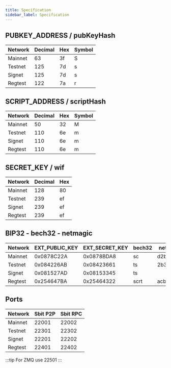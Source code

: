```yaml
---
title: Specification
sidebar_label: Specification
---
```


## PUBKEY_ADDRESS / pubKeyHash
| Network  | Decimal      | Hex      | Symbol    |
|----------|--------------|----------|-----------|
| Mainnet  | 63           | 3f       | S         |
| Testnet  | 125          | 7d       | s         |
| Signet   | 125          | 7d       | s         |
| Regtest  | 122          | 7a       | r         |


## SCRIPT_ADDRESS / scriptHash
| Network | Decimal      | Hex      | Symbol         |
|---------|--------------|----------|----------------|
| Mainnet | 50           | 32       | M              |
| Testnet | 110          | 6e       | m              |
| Signet  | 110          | 6e       | m              |
| Regtest | 110          | 6e       | m              |


## SECRET_KEY / wif
| Network | Decimal      | Hex      |
|---------|--------------|----------|
| Mainnet | 128          | 80       |
| Testnet | 239          | ef       |
| Signet  | 239          | ef       |
| Regtest | 239          | ef       |


## BIP32 - bech32 - netmagic
| Network  | EXT_PUBLIC_KEY | EXT_SECRET_KEY | bech32   | netmagic |
|----------|----------------|----------------|----------|----------|
| Mainnet  | 0x0878C22A     | 0x0878BDA8     | sc       | d2b1c5a4 |
| Testnet  | 0x084226AB     | 0x08423661     | ts       | 2b335671 |
| Signet   | 0x081527AD     | 0x08153345     | ts       |          |
| Regtest  | 0x254647BA     | 0x25464322     | scrt     | acb3d41e |


## Ports
| Network | Sbit P2P | Sbit RPC |
|---------|----------|----------|
| Mainnet | 22001    | 22002    |
| Testnet | 22301    | 22302    |
| Signet  | 22201    | 22202    |
| Regtest | 22401    | 22402    |

:::tip
For ZMQ use 22501 
:::

